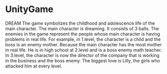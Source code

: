 # UnityGame
DREAM 
The game symbolizes the childhood and adolescence life of the main character. The main character is dreaming. It consists of 3 balls. The enemies in the game represent the people whose main character is having problems in real life. For example, in 1.level, the character is a child and the boss is an enemy mother. Because the main character has the most mother in real life. He is in high school at 2.level and is a boss enemy math teacher. In 3.level, the character is now the director of the company that is working in the business and the boss enemy. The biggest love is Lilly, the girls who attacked him at every level.
